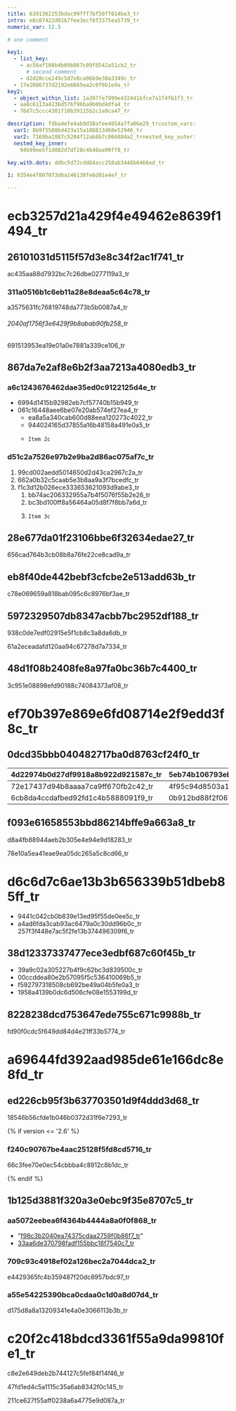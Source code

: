 ```yaml
---
title: 6391362253bdac99fff7bf50ff014be3_tr
intro: e8c07422d0167fee3ecf8f3375ea5739_tr
numeric_var: 12.5

# one comment

key1:
  - list_key:
    - ac56af108b4b69b867c09f8542a51cb2_tr
      # second comment
    - d2d20cce249c5d7e8ca96b9e30a3349c_tr
  - 17e2086737d2192e6665ea2c0f0b1e9a_tr
key2:
  - object_within_list: 1a397fe7999e432441bfce7a1f4fb1f3_tr
  - aa8c6113a4236d576f96ba9b0bd4dfa4_tr
  - 76d7c5ccc4301f10b39115b2c1a9ca47_tr

description: fdba4efe4ab9d38afee4054a7fa06e29_trcustom_vars:
  var1: 8b9f5508bd423a15a188813d60e52946_tr
  var2: 7169ba1087c5204f12ab8b7c066884a2_trnested_key_outer:
  nested_key_inner:
    94b99ee5f1d082d7df28c4b48aa99ff8_tr

key.with.dots: ddbc5d72cdd64acc258ab3446b6466ed_tr

1: 9354e4f807073d6a146138fe6d81e4ef_tr

---
```


# ecb3257d21a429f4e49462e8639f1494_tr

## 26101031d5115f57d3e8c34f2ac1f741_tr

ac435aa88d7932bc7c26dbe0277119a3_tr

### 311a0516b1c6eb11a28e8deaa5c64c78_tr

a3575631fc76819748da773b5b0087a4_tr

###### 2040af1756f3e6429f9b8abab90fb258_tr

691513953ea19e01a0e7881a339ce106_tr


## 867da7e2af8e6b2f3aa7213a4080edb3_tr

### a6c1243676462dae35ed0c9122125d4e_tr

* 6994d1415b92982eb7cf57740b15b949_tr
* 061c16448aee6be07e20ab574ef27ea4_tr
  * ea8a5a340cab600d88eea120273c4022_tr
  * 944024165d37855a16b48158a491e0a5_tr
  * ```
    Item 2c
    ```

### d51c2a7526e97b2e9ba2d86ac075af7c_tr

1. 99cd002aedd5014650d2d43ca2967c2a_tr
1. 662a0b32c5caab5e3b8aa9a3f7bcedfc_tr
1. f1c3d12b026ece333653621093d9abe3_tr
   1. bb74ac206332955a7b4f5076f55b2e26_tr
   1. bc3bd100ff8a56464a05d8f7f8bb7a6d_tr
   1. ```
      Item 3c
      ```


## 28e677da01f23106bbe6f32634edae27_tr

656cad764b3cb08b8a76fe22ce8cad9a_tr


## eb8f40de442bebf3cfcbe2e513add63b_tr

c78e069659a818bab095c6c8976bf3ae_tr


## 5972329507db8347acbb7bc2952df188_tr

938c0de7edf02915e5f1cb8c3a8da6db_tr

61a2eceadafd120aa94c67278d7a7334_tr


## 48d1f08b2408fe8a97fa0bc36b7c4400_tr

3c951e08898efd90188c74084373af08_tr


# ef70b397e869e6fd08714e2f9edd3f8c_tr

## 0dcd35bbb040482717ba0d8763cf24f0_tr

4d22974b0d27df9918a8b922d921587c_tr | 5eb74b106793ebcd6eeee358aa4d25ac_tr
------------ | -------------
72e17437d94b8aaaa7ca9ff670fb2c42_tr | 4f95c94d8503a15557174036f4f7947a_tr
6cb8da4ccdafbed92fd1c4b5888091f9_tr | 0b912bd88f2f0678a52616328ed01a63_tr


## f093e61658553bbd86214bffe9a663a8_tr

d8a4fb88944aeb2b305e4e94e9d18283_tr

78e10a5ea41eae9ea05dc265a5c8cd66_tr


# d6c6d7c6ae13b3b656339b51dbeb85ff_tr
- 9441c042cb0b839e13ed95f55de0ee5c_tr
- a4ad6fda3cab93ac6479a0c30dd96b0c_tr
257f3f448e7ac5f2fe13b374496309f6_tr


## 38d12337337477ece3edbf687c60f45b_tr

- 39a9c02a305227b4f9c62bc3d839500c_tr
- 00ccddea80e2b57095f5c536410069b5_tr
- f592797318508cb692be49a04b5fe0a3_tr
- 1958a4139b0dc6d506cfe08e1553199d_tr


## 8228238dcd753647ede755c671c9988b_tr

fd90f0cdc5f649dd84d4e21ff33b5774_tr


# a69644fd392aad985de61e166dc8e8fd_tr

## ed226cb95f3b637703501d9f4ddd3d68_tr

18546b56cfde1b046b0372d31f6e7293_tr

{% if version <= '2.6' %}

### f240c90767be4aac25128f5fd8cd5716_tr

66c3fee70e0ec54cbbba4c8912c8b1dc_tr

{% endif %}


## 1b125d3881f320a3e0ebc9f35e8707c5_tr

### aa5072eebea6f4364b4444a8a0f0f868_tr

- "[f98c3b2040ea74375cdaa2759f0b86f7_tr](/articles/basic-writing-and-formatting-syntax)"
- [33aa6de370798fadf155bbc16f7540c7_tr](/articles/working-with-advanced-formatting)

### 709c93c4918ef02a126bec2a7044dca2_tr

e4429365fc4b359487f20dc8957bdc97_tr

### a55e54225390bca0cdaa0c1d0a8d07d4_tr

d175d8a8a13209341e4a0e3066113b3b_tr

[1]: http://example.com/
[537e77e8b2aa7aac6607c173439d164e_tr]: http://example.com/
"[42de416048295492aa089c64b44a4f61_tr]: http://example.com/"


# c20f2c418bdcd3361f55a9da99810fe1_tr
c8e2e649deb2b744127c5fef84f14f46_tr

47fd1ed4c5a1115c35a6ab8342f0c145_tr

211ce627f55aff0238a6a4775e9d087a_tr
